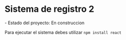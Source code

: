 <h1> Sistema de registro 2 </h1>
- Estado del proyecto: En construccion

Para ejecutar el sistema debes utilizar 
```npm install react```
